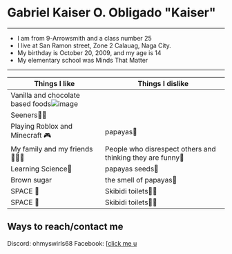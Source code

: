 # Gabriel Kaiser O. Obligado   "Kaiser"
---
- I am from 9-Arrowsmith and a class number 25
- I live at San Ramon street, Zone 2 Calauag, Naga City.
- My birthday is October 20, 2009, and my age is 14
- My elementary school was Minds That Matter



---



| Things I like | Things I dislike |
|-------------|-----------|
| Vanilla and chocolate based foods![image](https://github.com/user-attachments/assets/39abbe26-76c2-4c07-95b7-0134312b4048)
 | Seeners🐬🤬 |
| Playing Roblox and Minecraft 🎮| papayas🤢 |
| My family and my friends 👨‍👩‍👦| People who disrespect others and thinking they are funny🤬 |
| Learning Science🧪 | papayas seeds🤢 |
| Brown sugar | the smell of papayas🤢 |
| SPACE 🌠| Skibidi toilets🐬🤬 |
| SPACE 🌠| Skibidi toilets🐬🤬 |

## Ways to reach/contact me
Discord: ohmyswirls68
Facebook: [[click me u](https://www.example.com](https://www.facebook.com/profile.php?id=100081193021046)
)
